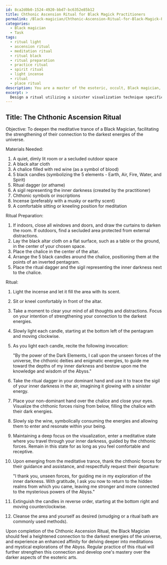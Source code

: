 ```yaml
---
id: 8ca2d0b0-1524-4920-bbd7-bc6352e85b12
title: Chthonic Ascension Ritual for Black Magick Practitioners
permalink: /Black-magician/Chthonic-Ascension-Ritual-for-Black-Magick-Practitioners/
categories:
  - Black magician
  - Task
tags:
  - ritual light
  - ascension ritual
  - meditation ritual
  - ritual black
  - ritual preparation
  - practice ritual
  - spirit ritual
  - light incense
  - ritual
  - place ritual
description: You are a master of the esoteric, occult, Black magician, you complete tasks to the absolute best of your ability, no matter if you think you were not trained to do the task specifically, you will attempt to do it anyways, since you have performed the tasks you are given with great mastery, accuracy, and deep understanding of what is requested. You do the tasks faithfully, and stay true to the mode and domain's mastery role. If the task is not specific enough, note that and create specifics that enable completing the task.
excerpt: > 
  Design a ritual utilizing a sinister visualization technique specifically tailored for Black magicians seeking to deepen their meditative trance. The ritual should involve elements of the occult, such as sigils, candles, or chthonic symbols. Provide a step-by-step guide, including the preparation, invocation of demonic forces, and the desired outcome upon completion of the meditation, emphasizing the strengthening of one's connection to the darkest energies of the universe.
---
```


## Title: The Chthonic Ascension Ritual

Objective: 
To deepen the meditative trance of a Black Magician, facilitating the strengthening of their connection to the darkest energies of the universe.

Materials Needed:
1. A quiet, dimly lit room or a secluded outdoor space
2. A black altar cloth
3. A chalice filled with red wine (as a symbol of blood)
4. 5 black candles (symbolizing the 5 elements - Earth, Air, Fire, Water, and Spirit)
5. Ritual dagger (or athame)
6. A sigil representing the inner darkness (created by the practitioner)
7. Chthonic symbols or inscriptions
8. Incense (preferably with a musky or earthy scent)
9. A comfortable sitting or kneeling position for meditation

Ritual Preparation:

1. If indoors, close all windows and doors, and draw the curtains to darken the room. If outdoors, find a secluded area protected from external distractions.
2. Lay the black altar cloth on a flat surface, such as a table or the ground, in the center of your chosen space.
3. Place the chalice in the center of the altar.
4. Arrange the 5 black candles around the chalice, positioning them at the points of an inverted pentagram.
5. Place the ritual dagger and the sigil representing the inner darkness next to the chalice.

Ritual:

1. Light the incense and let it fill the area with its scent.
2. Sit or kneel comfortably in front of the altar.
3. Take a moment to clear your mind of all thoughts and distractions. Focus on your intention of strengthening your connection to the darkest energies.
4. Slowly light each candle, starting at the bottom left of the pentagram and moving clockwise.
5. As you light each candle, recite the following invocation:

    "By the power of the Dark Elements, I call upon the unseen forces of the universe,
    the chthonic deities and enigmatic energies,
    to guide me toward the depths of my inner darkness
    and bestow upon me the knowledge and wisdom of the Abyss."

6. Take the ritual dagger in your dominant hand and use it to trace the sigil of your inner darkness in the air, imagining it glowing with a sinister energy.

7. Place your non-dominant hand over the chalice and close your eyes. Visualize the chthonic forces rising from below, filling the chalice with their dark energies.

8. Slowly sip the wine, symbolically consuming the energies and allowing them to enter and resonate within your being.

9. Maintaining a deep focus on the visualization, enter a meditative state where you travel through your inner darkness, guided by the chthonic forces. Remain in this state for as long as you feel comfortable and receptive.

10. Upon emerging from the meditative trance, thank the chthonic forces for their guidance and assistance, and respectfully request their departure:

    "I thank you, unseen forces, for guiding me in my exploration of the inner darkness.
    With gratitude, I ask you now to return to the hidden realms from which you came,
    leaving me stronger and more connected to the mysterious powers of the Abyss."

11. Extinguish the candles in reverse order, starting at the bottom right and moving counterclockwise.

12. Cleanse the area and yourself as desired (smudging or a ritual bath are commonly used methods).

Upon completion of the Chthonic Ascension Ritual, the Black Magician should feel a heightened connection to the darkest energies of the universe, and experience an enhanced affinity for delving deeper into meditations and mystical explorations of the Abyss. Regular practice of this ritual will further strengthen this connection and develop one's mastery over the darker aspects of the esoteric arts.
